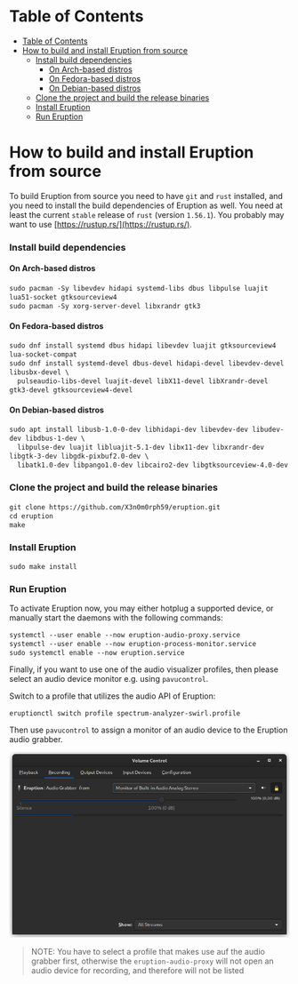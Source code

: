 # Table of Contents

- [Table of Contents](#table-of-contents)
- [How to build and install Eruption from source](#how-to-build-and-install-eruption-from-source)
    - [Install build dependencies](#install-build-dependencies)
      - [On Arch-based distros](#on-arch-based-distros)
      - [On Fedora-based distros](#on-fedora-based-distros)
      - [On Debian-based distros](#on-debian-based-distros)
    - [Clone the project and build the release binaries](#clone-the-project-and-build-the-release-binaries)
    - [Install Eruption](#install-eruption)
    - [Run Eruption](#run-eruption)

# How to build and install Eruption from source

To build Eruption from source you need to have `git` and `rust` installed, and you need to install the build
dependencies of Eruption as well. You need at least the current `stable` release of `rust` (version `1.56.1`).
You probably may want to use [https://rustup.rs/](https://rustup.rs/).

### Install build dependencies

#### On Arch-based distros

```shell
sudo pacman -Sy libevdev hidapi systemd-libs dbus libpulse luajit lua51-socket gtksourceview4
sudo pacman -Sy xorg-server-devel libxrandr gtk3
```

#### On Fedora-based distros

```shell
sudo dnf install systemd dbus hidapi libevdev luajit gtksourceview4 lua-socket-compat
sudo dnf install systemd-devel dbus-devel hidapi-devel libevdev-devel libusbx-devel \
  pulseaudio-libs-devel luajit-devel libX11-devel libXrandr-devel gtk3-devel gtksourceview4-devel
```

#### On Debian-based distros

```shell
sudo apt install libusb-1.0-0-dev libhidapi-dev libevdev-dev libudev-dev libdbus-1-dev \
  libpulse-dev luajit libluajit-5.1-dev libx11-dev libxrandr-dev libgtk-3-dev libgdk-pixbuf2.0-dev \
  libatk1.0-dev libpango1.0-dev libcairo2-dev libgtksourceview-4.0-dev
```

### Clone the project and build the release binaries

```shell
git clone https://github.com/X3n0m0rph59/eruption.git
cd eruption
make
```

### Install Eruption

```shell
sudo make install
```

### Run Eruption

To activate Eruption now, you may either hotplug a supported device, or manually start the daemons with the following
commands:

```shell
systemctl --user enable --now eruption-audio-proxy.service
systemctl --user enable --now eruption-process-monitor.service
sudo systemctl enable --now eruption.service
```

Finally, if you want to use one of the audio visualizer profiles, then please select an audio device monitor e.g.
using `pavucontrol`.

Switch to a profile that utilizes the audio API of Eruption:
```shell
eruptionctl switch profile spectrum-analyzer-swirl.profile
```

Then use `pavucontrol` to assign a monitor of an audio device to the Eruption audio grabber.

![audio-grabber pavucontrol](assets/screenshot-audio-grabber-pavucontrol.png)
> NOTE: You have to select a profile that makes use auf the audio grabber first, otherwise the
> `eruption-audio-proxy` will not open an audio device for recording, and therefore will not be listed
